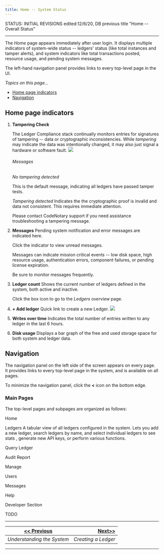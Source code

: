 ```yaml
---
title: Home -- System Status 
---
```


STATUS: INITIAL REVISIONS edited:12/6/20, DB previous title "Home -- Overall Status"

---

The *Home* page appears immediately after user login. It displays multiple indicators of system-wide status -- ledgers' status (like total instances and tamper alerts), and system indicators like total transactions posted, resource usage, and pending system messages.

The left-hand navigation panel provides links to every top-level page in the UI.

_Topics on this page..._

- [Home page indicators](#home-page-indicators)
- [Navigation](#navigation)

## Home page indicators

<v-img src="/Home.png" alt="Home"></v-img>

1. **Tampering Check**  

   The Ledger Compliance stack continually monitors entries for signatures of tampering -- data or cryptographic inconsistencies.  While *tampering* may indicate the data was intentionally changed, it may also just signal a hardware or software fault. 
   ![](C:\Users\David\Downloads\Metatrope\clients\ntry\assets\images\alt_msg_notamper.png)

   ###### Messages

   _No tampering detected_  

   This is the default message, indicating all ledgers have passed tamper tests.

   _Tampering detected_ 
   Indicates the the cryptographic proof is invalid and data not consistent. This requires immediate attention.

   Please contact CodeNotary support if you need assistance troubleshooting a tampering message.

   <v-img src="/Home_tamper.png" alt="Tampering"></v-img>

2. **Messages**  Pending system notification and error messages are indicated here.
   
   Click the indicator to view unread messages.

   Messages can indicate mission critical events -- low disk space, high resource usage, authentication errors, component failures, or pending license expiration. 

   Be sure to monitor messages frequently.
   
   
   
3. **Ledger count**  Shows the current number of ledgers defined in the system, both active and inactive. 

   Click the box icon to go to the *Ledgers overview* page.

   <v-img src="/Home_ledger_total.png" alt="Ledger count"></v-img>

4. **+ Add ledger**  Quick link to create a new Ledger.
   ![](C:\Users\David\Downloads\Metatrope\clients\ntry\assets\images\alt_Add_ledger_btn_sm.png)

5. **Writes over time**  Indicates the total number of entries written to any ledger in the last 6 hours.

   

6. **Disk usage**  Displays a bar graph of the free and used storage space for both system and ledger data.

   <v-img src="/alt_disk_usage_sm.png" alt="disk usage"></v-img>

## Navigation

The navigation panel on the left side of the screen appears on every page. It provides links to every top-level page in the system, and is available on all pages.

To minimize the navigation panel, click the **<** icon on the bottom edge.

### Main Pages

The top-level pages and subpages are organized as follows:





Home

Ledgers
A tabular view of all ledgers configured in the system. Lets you add a new ledger, search ledgers by name, and select individual ledgers to see stats , generate new API keys, or perform various functions.

Query Ledger

Audit Report

Manage

Users

Messages

Help

Developer Section

TODO

-------



| [<< Previous](/help/introduction) | [Next>>](/help/create-ledger) |
| --------------------------------- | ----------------------------: |
| *Understanding the System*        |           *Creating a Ledger* |

-------



